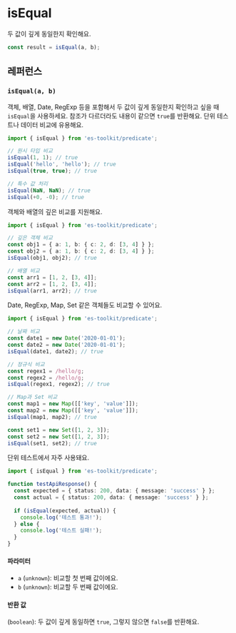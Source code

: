 # isEqual

두 값이 깊게 동일한지 확인해요.

```typescript
const result = isEqual(a, b);
```

## 레퍼런스

### `isEqual(a, b)`

객체, 배열, Date, RegExp 등을 포함해서 두 값이 깊게 동일한지 확인하고 싶을 때 `isEqual`을 사용하세요. 참조가 다르더라도 내용이 같으면 `true`를 반환해요. 단위 테스트나 데이터 비교에 유용해요.

```typescript
import { isEqual } from 'es-toolkit/predicate';

// 원시 타입 비교
isEqual(1, 1); // true
isEqual('hello', 'hello'); // true
isEqual(true, true); // true

// 특수 값 처리
isEqual(NaN, NaN); // true
isEqual(+0, -0); // true
```

객체와 배열의 깊은 비교를 지원해요.

```typescript
import { isEqual } from 'es-toolkit/predicate';

// 깊은 객체 비교
const obj1 = { a: 1, b: { c: 2, d: [3, 4] } };
const obj2 = { a: 1, b: { c: 2, d: [3, 4] } };
isEqual(obj1, obj2); // true

// 배열 비교
const arr1 = [1, 2, [3, 4]];
const arr2 = [1, 2, [3, 4]];
isEqual(arr1, arr2); // true
```

Date, RegExp, Map, Set 같은 객체들도 비교할 수 있어요.

```typescript
import { isEqual } from 'es-toolkit/predicate';

// 날짜 비교
const date1 = new Date('2020-01-01');
const date2 = new Date('2020-01-01');
isEqual(date1, date2); // true

// 정규식 비교
const regex1 = /hello/g;
const regex2 = /hello/g;
isEqual(regex1, regex2); // true

// Map과 Set 비교
const map1 = new Map([['key', 'value']]);
const map2 = new Map([['key', 'value']]);
isEqual(map1, map2); // true

const set1 = new Set([1, 2, 3]);
const set2 = new Set([1, 2, 3]);
isEqual(set1, set2); // true
```

단위 테스트에서 자주 사용돼요.

```typescript
import { isEqual } from 'es-toolkit/predicate';

function testApiResponse() {
  const expected = { status: 200, data: { message: 'success' } };
  const actual = { status: 200, data: { message: 'success' } };
  
  if (isEqual(expected, actual)) {
    console.log('테스트 통과!');
  } else {
    console.log('테스트 실패!');
  }
}
```

#### 파라미터

- `a` (`unknown`): 비교할 첫 번째 값이에요.
- `b` (`unknown`): 비교할 두 번째 값이에요.

#### 반환 값

(`boolean`): 두 값이 깊게 동일하면 `true`, 그렇지 않으면 `false`를 반환해요.

